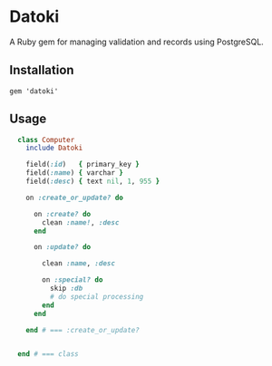 
# Datoki

A Ruby gem for managing validation and records using PostgreSQL.

## Installation

    gem 'datoki'

## Usage

```ruby
  class Computer
    include Datoki

    field(:id)   { primary_key }
    field(:name) { varchar }
    field(:desc) { text nil, 1, 955 }

    on :create_or_update? do

      on :create? do
        clean :name!, :desc
      end

      on :update? do

        clean :name, :desc

        on :special? do
          skip :db
          # do special processing
        end
      end

    end # === :create_or_update?


  end # === class
```

